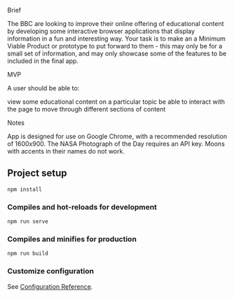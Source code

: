 Brief

The BBC are looking to improve their online offering of educational content by developing some interactive browser applications that display information in a fun and interesting way. Your task is to make an a Minimum Viable Product or prototype to put forward to them - this may only be for a small set of information, and may only showcase some of the features to be included in the final app.

MVP

A user should be able to:

view some educational content on a particular topic
be able to interact with the page to move through different sections of content

Notes

App is designed for use on Google Chrome, with a recommended resolution of 1600x900.
The NASA Photograph of the Day requires an API key.
Moons with accents in their names do not work.

## Project setup
```
npm install
```

### Compiles and hot-reloads for development
```
npm run serve
```

### Compiles and minifies for production
```
npm run build
```

### Customize configuration
See [Configuration Reference](https://cli.vuejs.org/config/).
